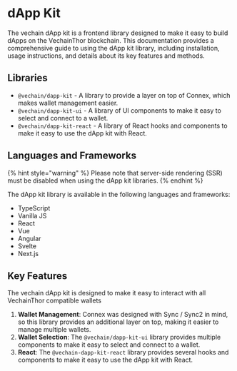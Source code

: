 # dApp Kit

The vechain dApp kit is a frontend library designed to make it easy to build dApps on the VechainThor blockchain. This documentation provides a comprehensive guide to using the dApp kit library, including installation, usage instructions, and details about its key features and methods.

## Libraries

* `@vechain/dapp-kit` - A library to provide a layer on top of Connex, which makes wallet management easier.
* `@vechain/dapp-kit-ui` - A library of UI components to make it easy to select and connect to a wallet.
* `@vechain/dapp-kit-react` - A library of React hooks and components to make it easy to use the dApp kit with React.

## Languages and Frameworks

{% hint style="warning" %}
Please note that server-side rendering (SSR) must be disabled when using the dApp kit libraries.
{% endhint %}

The dApp kit library is available in the following languages and frameworks:

* TypeScript
* Vanilla JS
* React
* Vue
* Angular
* Svelte
* Next.js

## Key Features

The vechain dApp kit is designed to make it easy to interact with all VechainThor compatible wallets

1. **Wallet Management**: Connex was designed with Sync / Sync2 in mind, so this library provides an additional layer on top, making it easier to manage multiple wallets.
2. **Wallet Selection**: The `@vechain/dapp-kit-ui` library provides multiple components to make it easy to select and connect to a wallet.
3. **React**: The `@vechain-dapp-kit-react` library provides several hooks and components to make it easy to use the dApp kit with React.
